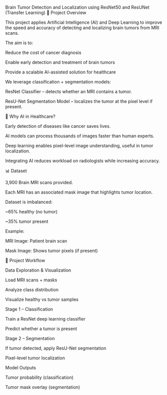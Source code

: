 Brain Tumor Detection and Localization using ResNet50 and ResUNet (Transfer Learning)
📌 Project Overview

This project applies Artificial Intelligence (AI) and Deep Learning to improve the speed and accuracy of detecting and localizing brain tumors from MRI scans.

The aim is to:

Reduce the cost of cancer diagnosis

Enable early detection and treatment of brain tumors

Provide a scalable AI-assisted solution for healthcare

We leverage classification + segmentation models:

ResNet Classifier – detects whether an MRI contains a tumor.

ResU-Net Segmentation Model – localizes the tumor at the pixel level if present.

🧠 Why AI in Healthcare?

Early detection of diseases like cancer saves lives.

AI models can process thousands of images faster than human experts.

Deep learning enables pixel-level image understanding, useful in tumor localization.

Integrating AI reduces workload on radiologists while increasing accuracy.

📊 Dataset

3,900 Brain MRI scans provided.

Each MRI has an associated mask image that highlights tumor location.

Dataset is imbalanced:

~65% healthy (no tumor)

~35% tumor present

Example:

MRI Image: Patient brain scan

Mask Image: Shows tumor pixels (if present)

🔧 Project Workflow

Data Exploration & Visualization

Load MRI scans + masks

Analyze class distribution

Visualize healthy vs tumor samples

Stage 1 – Classification

Train a ResNet deep learning classifier

Predict whether a tumor is present

Stage 2 – Segmentation

If tumor detected, apply ResU-Net segmentation

Pixel-level tumor localization

Model Outputs

Tumor probability (classification)

Tumor mask overlay (segmentation)
